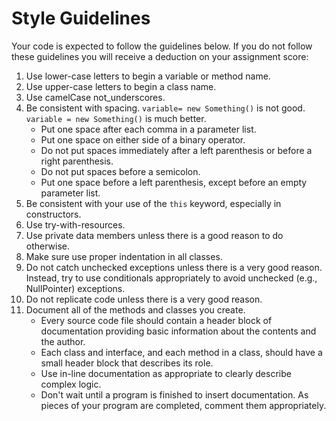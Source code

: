 Style Guidelines
================

Your code is expected to follow the guidelines below. If you do not follow these guidelines you will receive a deduction on your assignment score:

1. Use lower-case letters to begin a variable or method name.
2. Use upper-case letters to begin a class name.
3. Use camelCase not_underscores.
4. Be consistent with spacing. `variable= new Something()` is not good. `variable = new Something()` is much better.
    * Put one space after each comma in a parameter list.
    * Put one space on either side of a binary operator.
    * Do not put spaces immediately after a left parenthesis or before a right parenthesis.
    * Do not put spaces before a semicolon.
    * Put one space before a left parenthesis, except before an empty parameter list.
5. Be consistent with your use of the `this` keyword, especially in constructors.
6. Use try-with-resources.
7. Use private data members unless there is a good reason to do otherwise.
8. Make sure use proper indentation in all classes.
9. Do not catch unchecked exceptions unless there is a very good reason. Instead, try to use conditionals appropriately to avoid unchecked (e.g., NullPointer) exceptions.
10. Do not replicate code unless there is a very good reason.
11. Document all of the methods and classes you create.
    * Every source code file should contain a header block of documentation providing basic information about the contents and the author.
    * Each class and interface, and each method in a class, should have a small header block that describes its role.
    * Use in-line documentation as appropriate to clearly describe complex logic.
    * Don't wait until a program is finished to insert documentation. As pieces of your program are completed, comment them appropriately.
